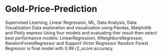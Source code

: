 # Gold-Price-Prediction
Supervised Learning, Linear Regression, ML, Data Analysis, Data Visualization
Data exploration and visualization using Pandas, Matplotlib and Plotly express
Using four models and evaluating ther result then select best performance
models: LinearRegression, KNeighborsRegressor, RandomForestRegressor and Support Victor Regressor
Random Forest Regressor is final model with 0.99 r2_score accuracy.
